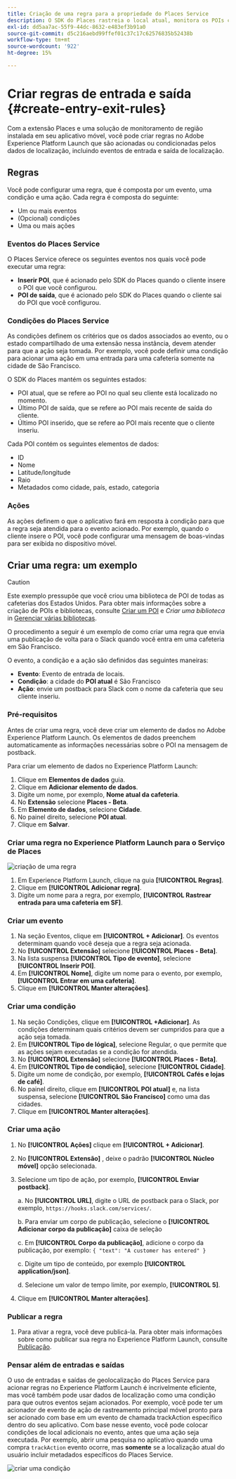 ```yaml
---
title: Criação de uma regra para a propriedade do Places Service
description: O SDK do Places rastreia o local atual, monitora os POIs configurados em torno do local atual e rastreia os eventos de entrada e saída desses POIs.
exl-id: dd5aa7ac-55f9-44dc-8632-e483ef3b91a0
source-git-commit: d5c216aebd99ffef01c37c17c62576835b52438b
workflow-type: tm+mt
source-wordcount: '922'
ht-degree: 15%

---
```


# Criar regras de entrada e saída {#create-entry-exit-rules}

Com a extensão Places e uma solução de monitoramento de região instalada em seu aplicativo móvel, você pode criar regras no Adobe Experience Platform Launch que são acionadas ou condicionadas pelos dados de localização, incluindo eventos de entrada e saída de localização.

## Regras

Você pode configurar uma regra, que é composta por um evento, uma condição e uma ação. Cada regra é composta do seguinte:

* Um ou mais eventos
* (Opcional) condições
* Uma ou mais ações

### Eventos do Places Service

O Places Service oferece os seguintes eventos nos quais você pode executar uma regra:

* **Inserir POI**, que é acionado pelo SDK do Places quando o cliente insere o POI que você configurou.
* **POI de saída**, que é acionado pelo SDK do Places quando o cliente sai do POI que você configurou.

### Condições do Places Service

As condições definem os critérios que os dados associados ao evento, ou o estado compartilhado de uma extensão nessa instância, devem atender para que a ação seja tomada. Por exemplo, você pode definir uma condição para acionar uma ação em uma entrada para uma cafeteria somente na cidade de São Francisco.

O SDK do Places mantém os seguintes estados:

* POI atual, que se refere ao POI no qual seu cliente está localizado no momento.
* Último POI de saída, que se refere ao POI mais recente de saída do cliente.
* Último POI inserido, que se refere ao POI mais recente que o cliente inseriu.

Cada POI contém os seguintes elementos de dados:

* ID
* Nome
* Latitude/longitude
* Raio
* Metadados como cidade, país, estado, categoria

### Ações

As ações definem o que o aplicativo fará em resposta à condição para que a regra seja atendida para o evento acionado. Por exemplo, quando o cliente insere o POI, você pode configurar uma mensagem de boas-vindas para ser exibida no dispositivo móvel.

## Criar uma regra: um exemplo

>[!CAUTION]
>
>Este exemplo pressupõe que você criou uma biblioteca de POI de todas as cafeterias dos Estados Unidos. Para obter mais informações sobre a criação de POIs e bibliotecas, consulte [Criar um POI](/help/poi-mgmt-ui/create-a-poi-ui.md) e *Criar uma biblioteca* in [Gerenciar várias bibliotecas](https://experienceleague.adobe.com/docs/places/using/poi-mgmt-ui/manage-libraries-in-the-places-ui.html).

O procedimento a seguir é um exemplo de como criar uma regra que envia uma publicação de volta para o Slack quando você entra em uma cafeteria em São Francisco.

O evento, a condição e a ação são definidos das seguintes maneiras:

* **Evento**: Evento de entrada de locais.
* **Condição**: a cidade do **POI atual** é São Francisco
* **Ação**: envie um postback para Slack com o nome da cafeteria que seu cliente inseriu.

### Pré-requisitos

Antes de criar uma regra, você deve criar um elemento de dados no Adobe Experience Platform Launch. Os elementos de dados preenchem automaticamente as informações necessárias sobre o POI na mensagem de postback.

Para criar um elemento de dados no Experience Platform Launch:

1. Clique em **Elementos de dados** guia.
1. Clique em **Adicionar elemento de dados**.
1. Digite um nome, por exemplo, **Nome atual da cafeteria**.
1. No **Extensão** selecione **Places - Beta**.
1. Em **Elemento de dados**, selecione **Cidade**.
1. No painel direito, selecione **POI atual**.
1. Clique em **Salvar**.

### Criar uma regra no Experience Platform Launch para o Serviço de Places

![criação de uma regra](/help/assets/placesrule.png)

1. Em Experience Platform Launch, clique na guia **[!UICONTROL Regras]**.
1. Clique em **[!UICONTROL Adicionar regra]**.
1. Digite um nome para a regra, por exemplo, **[!UICONTROL Rastrear entrada para uma cafeteria em SF]**.

### Criar um evento

1. Na seção Eventos, clique em **[!UICONTROL + Adicionar]**. Os eventos determinam quando você deseja que a regra seja acionada.
1. No **[!UICONTROL Extensão]** selecione **[!UICONTROL Places - Beta]**.
1. Na lista suspensa **[!UICONTROL Tipo de evento]**, selecione **[!UICONTROL Inserir POI]**.
1. Em **[!UICONTROL Nome]**, digite um nome para o evento, por exemplo, **[!UICONTROL Entrar em uma cafeteria]**.
1. Clique em **[!UICONTROL Manter alterações]**.

### Criar uma condição

1. Na seção Condições, clique em **[!UICONTROL +Adicionar]**. As condições determinam quais critérios devem ser cumpridos para que a ação seja tomada.
1. Em **[!UICONTROL Tipo de lógica]**, selecione Regular, o que permite que as ações sejam executadas se a condição for atendida.
1. No **[!UICONTROL Extensão]** selecione **[!UICONTROL Places - Beta]**.
1. Em **[!UICONTROL Tipo de condição]**, selecione **[!UICONTROL Cidade]**.
1. Digite um nome de condição, por exemplo, **[!UICONTROL Cafés e lojas de café]**.
1. No painel direito, clique em **[!UICONTROL POI atual]** e, na lista suspensa, selecione **[!UICONTROL São Francisco]** como uma das cidades.
1. Clique em **[!UICONTROL Manter alterações]**.

### Criar uma ação

1. No **[!UICONTROL Ações]** clique em **[!UICONTROL + Adicionar]**.
1. No **[!UICONTROL Extensão]** , deixe o padrão **[!UICONTROL Núcleo móvel]** opção selecionada.
1. Selecione um tipo de ação, por exemplo, **[!UICONTROL Enviar postback]**.

   a. No **[!UICONTROL URL]**, digite o URL de postback para o Slack, por exemplo, `https://hooks.slack.com/services/`.

   b. Para enviar um corpo de publicação, selecione o **[!UICONTROL Adicionar corpo da publicação]** caixa de seleção

   c. Em **[!UICONTROL Corpo da publicação]**, adicione o corpo da publicação, por exemplo: `{ "text": "A customer has entered" }`

   c. Digite um tipo de conteúdo, por exemplo **[!UICONTROL application/json]**.

   d. Selecione um valor de tempo limite, por exemplo, **[!UICONTROL 5]**.

1. Clique em **[!UICONTROL Manter alterações]**.

### Publicar a regra

1. Para ativar a regra, você deve publicá-la. Para obter mais informações sobre como publicar sua regra no Experience Platform Launch, consulte [Publicação](https://experienceleague.adobe.com/docs/experience-platform/tags/publish/overview.html?lang=pt-BR).

### Pensar além de entradas e saídas

O uso de entradas e saídas de geolocalização do Places Service para acionar regras no Experience Platform Launch é incrivelmente eficiente, mas você também pode usar dados de localização como uma condição para que outros eventos sejam acionados. Por exemplo, você pode ter um acionador de evento de ação de rastreamento principal móvel pronto para ser acionado com base em um evento de chamada trackAction específico dentro do seu aplicativo. Com base nesse evento, você pode colocar condições de local adicionais no evento, antes que uma ação seja executada. Por exemplo, abrir uma pesquisa no aplicativo quando uma compra `trackAction` evento ocorre, mas **somente** se a localização atual do usuário incluir metadados específicos do Places Service.

![criar uma condição](/help/assets/places-condition.png)
